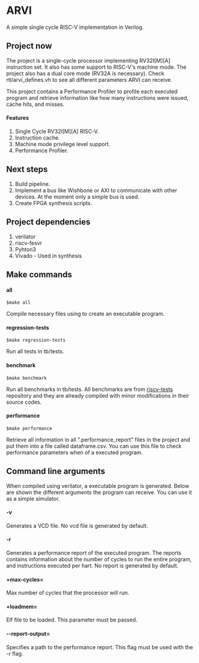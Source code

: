 # ARVI
A simple single cycle RISC-V implementation in Verilog.

## Project now
The project is a single-cycle processor implementing RV32I[M][A] instruction set. It also has some support to RISC-V's machine mode. The project also has a dual core mode (RV32A is necessary). Check rtl/arvi_defines.vh to see all different parameters ARVI can receive.

This project contains a Performance Profiler to profile each executed program and retrieve information like how many instructions were issued, cache hits, and misses.

#### Features

1. Single Cycle RV32I[M][A] RISC-V.
2. Instruction cache.
3. Machine mode privilege level support.
4. Performance Profiler.

## Next steps
1. Build pipeline.
2. Implement a bus like Wishbone or AXI to communicate with other devices. At the moment only a simple bus is used.
3. Create FPGA synthesis scripts.

## Project dependencies
1. verilator
2. riscv-fesvr
3. Pyhton3
4. Vivado - Used in synthesis

## Make commands

#### all
    $make all
Compile necessary files using to create an executable program.

#### regression-tests
    $make regression-tests

Run all tests in tb/tests.

#### benchmark
	$make benchmark

Run all benchmarks in tb/tests. All benchmarks are from [riscv-tests](https://github.com/riscv/riscv-tests) repository and they are already compiled with minor modifications in their source codes.

#### performance
	$make performance

Retrieve all information in all ".performance_report" files in the project and put them into a file called dataframe.csv. You can use this file to check performance parameters when of a executed program.


## Command line arguments

When compiled using verilator, a executable program is generated. Below are shown the different arguments the program can receive. You can use it as a simple simulator.

#### -v
Generates a VCD file. No vcd file is generated by default.

#### -r
Generates a performance report of the executed program. The reports contains information about the number of cycles to run the entire program, and instructions executed per hart. No report is generated by default.

#### +max-cycles=
Max number of cycles that the processor will run.

#### +loadmem=
Elf file to be loaded. This parameter must be passed.

#### --report-output=
Specifies a path to the performance report. This flag must be used with the -r flag. 
